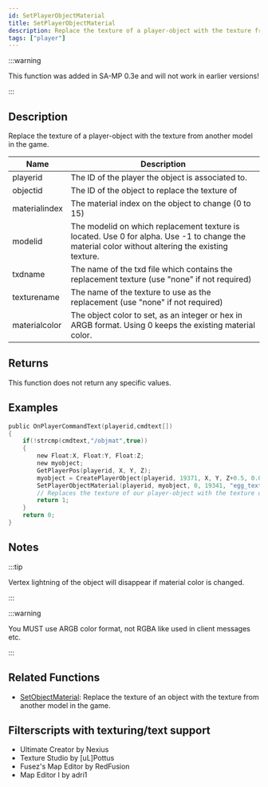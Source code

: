 ```yaml
---
id: SetPlayerObjectMaterial
title: SetPlayerObjectMaterial
description: Replace the texture of a player-object with the texture from another model in the game.
tags: ["player"]
---
```


:::warning

This function was added in SA-MP 0.3e and will not work in earlier versions!

:::

## Description

Replace the texture of a player-object with the texture from another model in the game.

| Name          | Description                                                                                                                                      |
| ------------- | ------------------------------------------------------------------------------------------------------------------------------------------------ |
| playerid      | The ID of the player the object is associated to.                                                                                                |
| objectid      | The ID of the object to replace the texture of                                                                                                   |
| materialindex | The material index on the object to change (0 to 15)                                                                                             |
| modelid       | The modelid on which replacement texture is located. Use 0 for alpha. Use -1 to change the material color without altering the existing texture. |
| txdname       | The name of the txd file which contains the replacement texture (use "none" if not required)                                                     |
| texturename   | The name of the texture to use as the replacement (use "none" if not required)                                                                   |
| materialcolor | The object color to set, as an integer or hex in ARGB format. Using 0 keeps the existing material color.                                         |

## Returns

This function does not return any specific values.

## Examples

```c
public OnPlayerCommandText(playerid,cmdtext[])
{
    if(!strcmp(cmdtext,"/objmat",true))
    {
        new Float:X, Float:Y, Float:Z;
        new myobject;
        GetPlayerPos(playerid, X, Y, Z);
        myobject = CreatePlayerObject(playerid, 19371, X, Y, Z+0.5, 0.0, 0.0, 0.0, 300.0);
        SetPlayerObjectMaterial(playerid, myobject, 0, 19341, "egg_texts", "easter_egg01", 0xFFFFFFFF);
        // Replaces the texture of our player-object with the texture of model 19341
        return 1;
    }
    return 0;
}
```

## Notes

:::tip

Vertex lightning of the object will disappear if material color is changed.

:::

:::warning

You MUST use ARGB color format, not RGBA like used in client messages etc.

:::

## Related Functions

- [SetObjectMaterial](SetObjectMaterial.md): Replace the texture of an object with the texture from another model in the game.

## Filterscripts with texturing/text support

- Ultimate Creator by Nexius
- Texture Studio by \[uL\]Pottus
- Fusez's Map Editor by RedFusion
- Map Editor I by adri1
